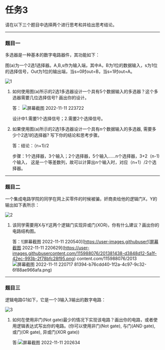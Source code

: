 # 任务3
请在以下三个题目中选择两个进行思考和并给出思考结论。

***

### 题目一
多选器是一种基本的数字电路器件，其功能如下：

图(a)为一个2选1选择器。A,B,s作为输入端，其中A，B为1位的数据输入，s为1位的选择信号，Out为1位的输出端，当s=0时out=B，当s=1时out=A。

![1](./image/1.png)

1. 如何使用图(a)所示的2选1多选器设计一个具有5个数据输入的多选器？这个多选器需要几位选择信号? 画出你的设计。
    
    答：
    ![屏幕截图 2022-11-11 223722](https://user-images.githubusercontent.com/115988076/201381173-83bc4f89-5fb8-48d9-9d4f-7ec1f6c1cea6.png)

    设计中1.需要1个选择信号；2.需要2个选择信号。

2. 如果使用图(a)所示的2选1多选器设计一个具有n个数据输入的多选器, 需要多少个2选1的选择器? 写下你的结论和思考步骤。

    答：结论：（n+1)/2
    
    步骤：1个选择器，3个输入；2个选择器，5个输入……n个选择器，3+2（n-1)个输入，
    这是一个等差数列，故可以计算出n个输入时，对应（n+1）/2个选择器。
***

### 题目二
一个集成电路学院的同学在网上买零件的时候被骗，奸商卖给他的逻辑门X，Y的输出如下表所示：

![2](./image/2.png)

1. 该同学需要用X与Y这两个逻辑门实现异或门(XOR)，你有什么建议？画出你的电路结构图。

    答：![屏幕截图 2022-11-11 220540](https://user-images.githubuser![屏幕截图 2022-11-11 220629](https://user-images.githubusercontent.com/115988076/201381438-d3848d12-5a1f-42ec-993b-2f78bfc28f95.png)
content.com/115988076/2013![屏幕截图 2022-11-11 220717](https://user-images.githubusercontent.com/115988076/201381527-244c1273-1ec6-47dd-9b50-f076b5747ed4.png)
81394-b76cdd40-1f2a-4c97-9c32-6f88ae966afa.png)

    

***

### 题目三

逻辑电路G1如下，它是一个3输入3输出的数字电路：

![3](./image/3.png)

1. 如何在使用非门(Not gate)最少的情况下实现该电路？画出你的电路，或者使用逻辑表达式写出你的电路。(你可以使用非门(Not gate), 与门(AND gate), 或门(OR gate), 异或门(XOR gate))

    答:![屏幕截图 2022-11-11 202634](https://user-images.githubusercontent.com/115988076/201381298-2d36f92a-13d5-4893-85db-ddb5d40b7018.png)

